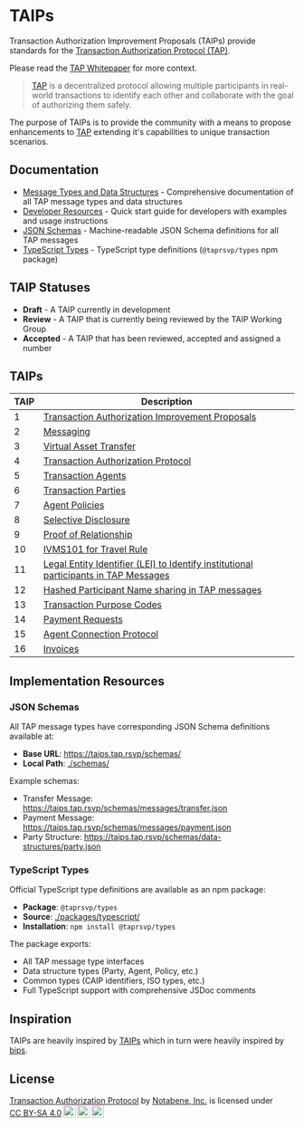 # TAIPs

Transaction Authorization Improvement Proposals (TAIPs) provide standards for the [Transaction Authorization Protocol (TAP)](https://tap.rsvp).

Please read the [TAP Whitepaper](https://docs.google.com/document/d/1z16nPRjiCFGsnMqr7GiBRMCMMPBG6laaS337s4oJrEw/edit#heading=h.ujq0dkl3njwc) for more context.

> [TAP](https://tap.rsvp) is a decentralized protocol allowing multiple participants in real-world transactions to identify each other and collaborate with the goal of authorizing them safely.

The purpose of TAIPs is to provide the community with a means to propose enhancements to [TAP](https://tap.rsvp) extending it's capabilities to unique transaction scenarios.

## Documentation

- [Message Types and Data Structures](./messages.md) - Comprehensive documentation of all TAP message types and data structures
- [Developer Resources](./developers.md) - Quick start guide for developers with examples and usage instructions
- [JSON Schemas](./schemas/) - Machine-readable JSON Schema definitions for all TAP messages
- [TypeScript Types](./packages/typescript/) - TypeScript type definitions (`@taprsvp/types` npm package)

## TAIP Statuses

- **Draft** - A TAIP currently in development
- **Review** - A TAIP that is currently being reviewed by the TAIP Working Group
- **Accepted** - A TAIP that has been reviewed, accepted and assigned a number

## TAIPs

| TAIP | Description                                                            |
|------|------------------------------------------------------------------------|
| 1    | [Transaction Authorization Improvement Proposals](./TAIPs/taip-1.md)   |
| 2    | [Messaging](./TAIPs/taip-2.md)                                         |
| 3    | [Virtual Asset Transfer](./TAIPs/taip-3.md)                            |
| 4    | [Transaction Authorization Protocol](./TAIPs/taip-4.md)                |
| 5    | [Transaction Agents](./TAIPs/taip-5.md)                                |
| 6    | [Transaction Parties](./TAIPs/taip-6.md)                               |
| 7    | [Agent Policies](./TAIPs/taip-7.md)                                    |
| 8    | [Selective Disclosure](./TAIPs/taip-8.md)                              |
| 9    | [Proof of Relationship](./TAIPs/taip-9.md)                             |
| 10   | [IVMS101 for Travel Rule](./TAIPs/taip-10.md)                          |
| 11   | [Legal Entity Identifier (LEI) to Identify institutional participants in TAP Messages](./TAIPs/taip-11.md) |
| 12   | [Hashed Participant Name sharing in TAP messages](./TAIPs/taip-12.md)  |
| 13   | [Transaction Purpose Codes](./TAIPs/taip-13.md)                        |
| 14   | [Payment Requests](./TAIPs/taip-14.md)                                 |
| 15   | [Agent Connection Protocol](./TAIPs/taip-15.md)                         |
| 16   | [Invoices](./TAIPs/taip-16.md)                                         |

## Implementation Resources

### JSON Schemas
All TAP message types have corresponding JSON Schema definitions available at:
- **Base URL**: https://taips.tap.rsvp/schemas/
- **Local Path**: [./schemas/](./schemas/)

Example schemas:
- Transfer Message: https://taips.tap.rsvp/schemas/messages/transfer.json
- Payment Message: https://taips.tap.rsvp/schemas/messages/payment.json
- Party Structure: https://taips.tap.rsvp/schemas/data-structures/party.json

### TypeScript Types
Official TypeScript type definitions are available as an npm package:
- **Package**: `@taprsvp/types`
- **Source**: [./packages/typescript/](./packages/typescript/)
- **Installation**: `npm install @taprsvp/types`

The package exports:
- All TAP message type interfaces
- Data structure types (Party, Agent, Policy, etc.)
- Common types (CAIP identifiers, ISO types, etc.)
- Full TypeScript support with comprehensive JSDoc comments

## Inspiration

TAIPs are heavily inspired by [TAIPs](https://github.com/ChainAgnostic/CAIPs) which in turn were heavily inspired by [bips](https://github.com/bitcoin/bips).


## License

<p xmlns:cc="http://creativecommons.org/ns#" xmlns:dct="http://purl.org/dc/terms/"><a property="dct:title" rel="cc:attributionURL" href="https://tap.rsvp">Transaction Authorization Protocol</a> by <a rel="cc:attributionURL dct:creator" property="cc:attributionName" href="https://notabene.id">Notabene, Inc.</a> is licensed under <a href="http://creativecommons.org/licenses/by-sa/4.0/?ref=chooser-v1" target="_blank" rel="license noopener noreferrer" style="display:inline-block;">CC BY-SA 4.0<img style="height:22px!important;margin-left:3px;vertical-align:text-bottom;" src="https://mirrors.creativecommons.org/presskit/icons/cc.svg?ref=chooser-v1"><img style="height:22px!important;margin-left:3px;vertical-align:text-bottom;" src="https://mirrors.creativecommons.org/presskit/icons/by.svg?ref=chooser-v1"><img style="height:22px!important;margin-left:3px;vertical-align:text-bottom;" src="https://mirrors.creativecommons.org/presskit/icons/sa.svg?ref=chooser-v1"></a></p>
